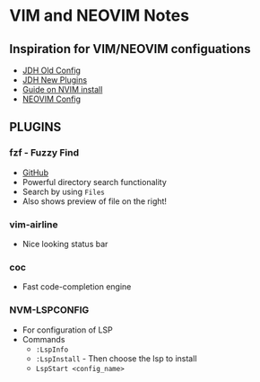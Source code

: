 # VIM and NEOVIM Notes

## Inspiration for VIM/NEOVIM configuations
- [JDH Old Config](https://gist.github.com/jdah/4b4d98c2ced36eb07b017c4ae2c94bab)
- [JDH New Plugins](https://github.com/jdah/dotfiles/blob/master/.config/nvim/lua/plugins.lua)
- [Guide on NVIM install](https://jdhao.github.io/2018/12/24/centos_nvim_install_use_guide_en/)
- [NEOVIM Config](https://builtin.com/software-engineering-perspectives/neovim-configuration)

## PLUGINS
### fzf - Fuzzy Find
- [GitHub](https://github.com/junegunn/fzf.vim)
- Powerful directory search functionality
- Search by using `Files`
- Also shows preview of file on the right!

### vim-airline
- Nice looking status bar

### coc
- Fast code-completion engine

### NVM-LSPCONFIG
- For configuration of LSP
- Commands
    - `:LspInfo`
    - `:LspInstall` - Then choose the lsp to install
    - `LspStart <config_name>`

